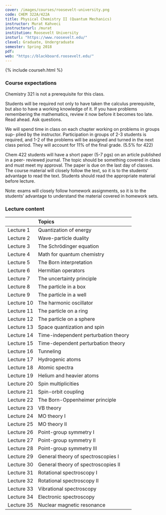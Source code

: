 ```yaml
---
cover: /images/courses/roosevelt-university.png
code: CHEM 322A/422A
title: Physical Chemistry II (Quantum Mechanics)
instructor: Murat Kahveci
instructorurl: /murat
institution: Roosevelt University
insturl: "https://www.roosevelt.edu/"
clevel: Graduate, Undergraduate
semester: Spring 2018
pdf:
web: "https://blackboard.roosevelt.edu/"
---
```

{% include courseh.html %}

### Course expectations
Chemistry 321 is not a prerequisite for this class.

Students will be required not only to have taken the calculus prerequisite, but also
to have a working knowledge of it. If you have problems remembering the mathematics, review it now before it becomes too late.
Read ahead. Ask questions.

We will spend time in class on each chapter working on problems in groups sup- plied by the instructor. Participation in groups of 2-3 students is required, and 1-2 of the problems will be assigned and turned in the next class period. They will account for 11% of the final grade. (5.5% for 422)

Chem 422 students will have a short paper (5-7 pgs) on an article published in a peer- reviewed journal. The topic should be something covered in class and must meet my approval. The paper is due on the last day of classes.
The course material will closely follow the text, so it is to the students’ advantage to read the text. Students should read the appropriate material before lecture.

Note: exams will closely follow homework assignments, so it is to the students’ advantage to understand the material covered in homework sets.

### Lecture content

|       | Topics |
|:-------|:-------|
| Lecture 1  |     Quantization of energy|
| Lecture 2 | Wave-particle duality |
| Lecture 3 | The Schrödinger equation |
| Lecture 4 | Math for quantum chemistry |
| Lecture 5 | The Born interpretation |
| Lecture 6 | Hermitian operators |
| Lecture 7 | The uncertainty principle |
| Lecture 8 | The particle in a box |
| Lecture 9 | The particle in a well |
| Lecture 10 | The harmonic oscillator |
| Lecture 11 | The particle on a ring |
| Lecture 12 | The particle on a sphere |
| Lecture 13 | Space quantization and spin |
| Lecture 14 | Time-independent perturbation theory |
| Lecture 15 |  Time-dependent perturbation theory  |
| Lecture 16 | Tunneling |
| Lecture 17 |   Hydrogenic atoms |
| Lecture 18 |  Atomic spectra |
| Lecture 19 |  Helium and heavier atoms |
| Lecture 20  | Spin multiplicities |
| Lecture 21  | Spin-orbit coupling |
| Lecture 22  | The Born-Oppenheimer principle |
| Lecture 23 |  VB theory |
| Lecture 24  | MO theory I |
| Lecture 25  | MO theory II |
| Lecture 26  | Point-group symmetry I |
| Lecture 27  | Point-group symmetry II |
| Lecture 28  | Point-group symmetry III |
| Lecture 29  | General theory of spectroscopies I |
| Lecture 30  | General theory of spectroscopies II  |
| Lecture 31  | Rotational spectroscopy I |
| Lecture 32  | Rotational spectroscopy II |
| Lecture 33  | Vibrational spectroscopy |
| Lecture 34  | Electronic spectroscopy |
| Lecture 35  | Nuclear magnetic resonance |

